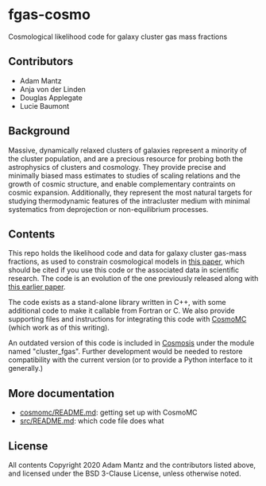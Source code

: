 # fgas-cosmo

Cosmological likelihood code for galaxy cluster gas mass fractions

## Contributors

* Adam Mantz
* Anja von der Linden
* Douglas Applegate
* Lucie Baumont

## Background

Massive, dynamically relaxed clusters of galaxies represent a minority of the cluster population, and are a precious resource for probing both the astrophysics of clusters and cosmology. They provide precise and minimally biased mass estimates to studies of scaling relations and the growth of cosmic structure, and enable complementary contraints on cosmic expansion. Additionally, they represent the most natural targets for studying thermodynamic features of the intracluster medium with minimal systematics from deprojection or non-equilibrium processes.

## Contents

This repo holds the likelihood code and data for galaxy cluster gas-mass fractions, as used to constrain cosmological models in [this paper](), which should be cited if you use this code or the associated data in scientific research. The code is an evolution of the one previously released along with [this earlier paper](https://arxiv.org/abs/1402.6212).

The code exists as a stand-alone library written in C++, with some additional code to make it callable from Fortran or C. We also provide supporting files and instructions for integrating this code with [CosmoMC](https://cosmologist.info/cosmomc/) (which work as of this writing).

An outdated version of this code is included in [Cosmosis](https://bitbucket.org/joezuntz/cosmosis/) under the module named "cluster_fgas". Further development would be needed to restore compatibility with the current version (or to provide a Python interface to it generally.)

## More documentation

* [cosmomc/README.md](cosmomc/README.md): getting set up with CosmoMC
* [src/README.md](src/README.md): which code file does what

## License

All contents Copyright 2020 Adam Mantz and the contributors listed above, and licensed under the BSD 3-Clause License, unless otherwise noted.
